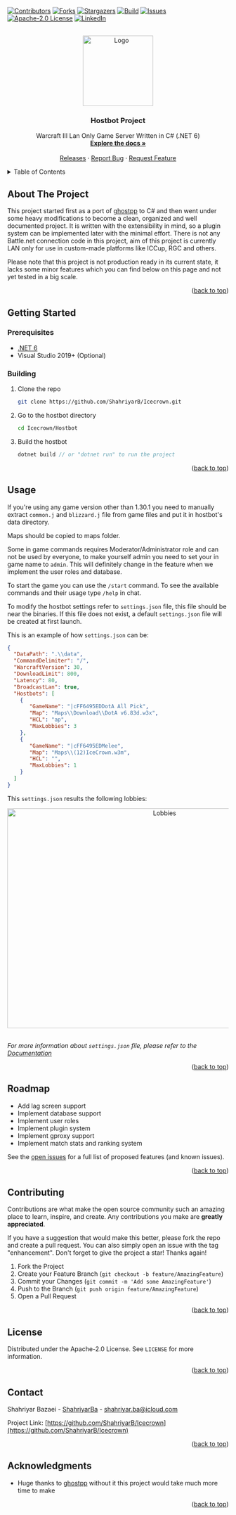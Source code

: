 <div id="top"></div>

<!-- PROJECT SHIELDS -->
[![Contributors][contributors-shield]][contributors-url]
[![Forks][forks-shield]][forks-url]
[![Stargazers][stars-shield]][stars-url]
[![Build][build-shield]][build-url]
[![Issues][issues-shield]][issues-url]
[![Apache-2.0 License][license-shield]][license-url]
[![LinkedIn][linkedin-shield]][linkedin-url]

<!-- PROJECT LOGO -->
<br />
<div align="center">
  <a href="https://github.com/ShahriyarB/Icecrown">
    <img src="https://icecrown.ir/icecrown_temp.png" alt="Logo" width="160" height="160">
  </a>

<h3 align="center">Hostbot Project</h3>

  <p align="center">
    Warcraft III Lan Only Game Server Written in C# (.NET 6)
    <br />
    <a href="https://github.com/ShahriyarB/Icecrown/wiki"><strong>Explore the docs »</strong></a>
    <br />
    <br />
    <a href="https://github.com/ShahriyarB/Icecrown/releases">Releases</a>
    ·
    <a href="https://github.com/ShahriyarB/Icecrown/issues">Report Bug</a>
    ·
    <a href="https://github.com/ShahriyarB/Icecrown/issues">Request Feature</a>
  </p>
</div>



<!-- TABLE OF CONTENTS -->
<details>
  <summary>Table of Contents</summary>
  <ol>
    <li>
      <a href="#about-the-project">About The Project</a>
    </li>
    <li>
      <a href="#getting-started">Getting Started</a>
      <ul>
        <li><a href="#prerequisites">Prerequisites</a></li>
        <li><a href="#building">Building</a></li>
      </ul>
    </li>
    <li><a href="#usage">Usage</a></li>
    <li><a href="#roadmap">Roadmap</a></li>
    <li><a href="#contributing">Contributing</a></li>
    <li><a href="#license">License</a></li>
    <li><a href="#contact">Contact</a></li>
    <li><a href="#acknowledgments">Acknowledgments</a></li>
  </ol>
</details>



<!-- ABOUT THE PROJECT -->
## About The Project

This project started first as a port of [ghostpp](https://github.com/uakfdotb/ghostpp) to C# and then went under some heavy modifications to become a clean, organized and well documented project.
It is written with the extensibility in mind, so a plugin system can be implemented later with the minimal effort. There is not any Battle.net connection code in this project, aim of this project is currently LAN only  for use in custom-made platforms like ICCup, RGC and others.

Please note that this project is not production ready in its current state, it lacks some minor features which you can find below on this page and not yet tested in a big scale.

<p align="right">(<a href="#top">back to top</a>)</p>

<!-- GETTING STARTED -->
## Getting Started

### Prerequisites

* [.NET 6](https://dotnet.microsoft.com/en-us/download/dotnet/6.0)
* Visual Studio 2019+ (Optional)

### Building

1. Clone the repo
   ```sh
   git clone https://github.com/ShahriyarB/Icecrown.git
   ```
2. Go to the hostbot directory
   ```sh
   cd Icecrown/Hostbot
   ```
3. Build the hostbot
   ```js
   dotnet build // or "dotnet run" to run the project
   ```

<p align="right">(<a href="#top">back to top</a>)</p>



<!-- USAGE EXAMPLES -->
## Usage

If you're using any game version other than 1.30.1 you need to manually extract ```common.j``` and ```blizzard.j``` file from game files and put it in hostbot's data directory.

Maps should be copied to maps folder.

Some in game commands requires Moderator/Administrator role and can not be used by everyone, to make yourself admin you need to set your in game name to ```admin```.
This will definitely change in the feature when we implement the user roles and database.

To start the game you can use the ```/start``` command. To see the available commands and their usage type ```/help``` in chat.

To modify the hostbot settings refer to ```settings.json``` file, this file should be near the binaries.
If this file does not exist, a default ```settings.json``` file will be created at first launch.

This is an example of how ```settings.json``` can be:
   ```json
   {
     "DataPath": ".\\data",
     "CommandDelimiter": "/",
     "WarcraftVersion": 30,
     "DownloadLimit": 800,
     "Latency": 80,
     "BroadcastLan": true,
     "Hostbots": [
       {
          "GameName": "|cFF6495EDDotA All Pick",
          "Map": "Maps\\Download\\DotA v6.83d.w3x",
          "HCL": "ap",
          "MaxLobbies": 3
       },
       {
          "GameName": "|cFF6495EDMelee",
          "Map": "Maps\\(12)IceCrown.w3m",
          "HCL": "",
          "MaxLobbies": 1
       }
     ]
   }
   ```
   
   This ```settings.json``` results the following lobbies:
   <br />
   <div align="center">
   <img src="https://icecrown.ir/icecrown_lobbies.jpg" alt="Lobbies" width="700" height="500">
   </div>
   <br />

_For more information about ```settings.json``` file, please refer to the [Documentation](https://github.com/ShahriyarB/Icecrown/wiki)_

<p align="right">(<a href="#top">back to top</a>)</p>



<!-- ROADMAP -->
## Roadmap

- Add lag screen support
- Implement database support
- Implement user roles
- Implement plugin system
- Implement gproxy support
- Implement match stats and ranking system


See the [open issues](https://github.com/ShahriyarB/Icecrown/issues) for a full list of proposed features (and known issues).

<p align="right">(<a href="#top">back to top</a>)</p>



<!-- CONTRIBUTING -->
## Contributing

Contributions are what make the open source community such an amazing place to learn, inspire, and create. Any contributions you make are **greatly appreciated**.

If you have a suggestion that would make this better, please fork the repo and create a pull request. You can also simply open an issue with the tag "enhancement".
Don't forget to give the project a star! Thanks again!

1. Fork the Project
2. Create your Feature Branch (`git checkout -b feature/AmazingFeature`)
3. Commit your Changes (`git commit -m 'Add some AmazingFeature'`)
4. Push to the Branch (`git push origin feature/AmazingFeature`)
5. Open a Pull Request

<p align="right">(<a href="#top">back to top</a>)</p>



<!-- LICENSE -->
## License

Distributed under the Apache-2.0 License. See `LICENSE` for more information.

<p align="right">(<a href="#top">back to top</a>)</p>



<!-- CONTACT -->
## Contact

Shahriyar Bazaei - [ShahriyarBa](https://linkedin.com/in/shahriyarba) - shahriyar.ba@icloud.com

Project Link: [https://github.com/ShahriyarB/Icecrown](https://github.com/ShahriyarB/Icecrown)

<p align="right">(<a href="#top">back to top</a>)</p>



<!-- ACKNOWLEDGMENTS -->
## Acknowledgments

* Huge thanks to [ghostpp](https://github.com/uakfdotb/ghostpp) without it this project would take much more time to make

<p align="right">(<a href="#top">back to top</a>)</p>


<!-- MARKDOWN LINKS & IMAGES -->
<!-- https://www.markdownguide.org/basic-syntax/#reference-style-links -->
[contributors-shield]: https://img.shields.io/github/contributors/ShahriyarB/Icecrown.svg?style=for-the-badge
[contributors-url]: https://github.com/ShahriyarB/Icecrown/graphs/contributors
[forks-shield]: https://img.shields.io/github/forks/ShahriyarB/Icecrown.svg?style=for-the-badge
[forks-url]: https://github.com/ShahriyarB/Icecrown/network/members
[stars-shield]: https://img.shields.io/github/stars/ShahriyarB/Icecrown.svg?style=for-the-badge
[stars-url]: https://github.com/ShahriyarB/Icecrown/stargazers
[issues-shield]: https://img.shields.io/github/issues/ShahriyarB/Icecrown.svg?style=for-the-badge
[issues-url]: https://github.com/ShahriyarB/Icecrown/issues
[license-shield]: https://img.shields.io/github/license/ShahriyarB/Icecrown.svg?style=for-the-badge
[license-url]: https://github.com/ShahriyarB/Icecrown/blob/master/LICENSE
[build-shield]: https://img.shields.io/github/workflow/status/ShahriyarB/Icecrown/.NET?style=for-the-badge
[build-url]: https://github.com/ShahriyarB/Icecrown/actions
[linkedin-shield]: https://img.shields.io/badge/-LinkedIn-black.svg?style=for-the-badge&logo=linkedin&colorB=555
[linkedin-url]: https://linkedin.com/in/shahriyarba
